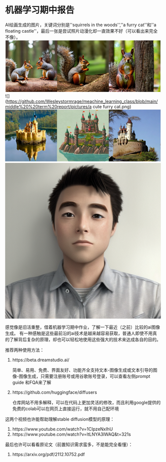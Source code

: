 # 机器学习期中报告
AI绘画生成的图片，关键词分别是''squirrels in the woods'',''a furry cat''和''a  floating castle''，最后一张是尝试照片动漫化却一直效果不好（可以看出来完全不像）。
![](https://github.com/Wesleystormrage/meachine_learning_class/blob/main/middle%20%20term%20report/pictures/squirrels_in_the_woods.png)
![](https://github.com/Wesleystormrage/meachine_learning_class/blob/main/middle%20%20term%20report/pictures/a cute furry cat.png)
![](https://github.com/Wesleystormrage/meachine_learning_class/blob/main/middle%20%20term%20report/pictures/a_floating_castle.png)
![](https://github.com/Wesleystormrage/meachine_learning_class/blob/main/middle%20%20term%20report/pictures/3601394018_a_photo_of_a_handsome_man_Studio_Ghibli_trending_on_artstation__Highly_detailed__smooth__elegant_ill.png)
<p>感觉像是旧活重整，借着机器学习期中作业，了解一下最近（之前）比较的ai图像生成。
有一种感触是这些最前沿的ai技术是越来越容易获取，普通人即使不用真的了解背后复杂的原理，却也可以轻松地使用这些强大的技术来达成各自的目的。
<p>推荐两种使用方法：</p>
<ol>
<li> https://beta.dreamstudio.ai/ 
<p>简单、易用、免费、界面友好、功能齐全支持文本-图像生成或文本引导的图像-图像生成，只需要注册账号或用谷歌账号登录，可以查看左侧prompt guide 和FQA来了解</li>
<li>https://github.com/huggingface/diffusers<p>仓库网站不用多解释，可以在代码上更加灵活的修改，而且利用google提供的免费的colab可以在网页上直接运行，就不用自己配环境</li></ol>
</p>
这两个视频也许能帮助理解stable diffusion模型的原理：
<ol>
<li>https://www.youtube.com/watch?v=1CIpzeNxIhU</li>
<li>https://www.youtube.com/watch?v=ltLNYA3lWAQ&t=321s</li></ol>
最后也许可以看看原论文（前置知识需求蛮多，不是能完全看懂）：
<ol>
<li>https://arxiv.org/pdf/2112.10752.pdf</li></ol>
